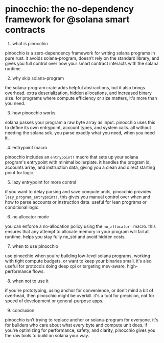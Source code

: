 # pinocchio: the no-dependency framework for  @solana smart contracts

1. what is pinocchio

pinocchio is a zero-dependency framework for writing solana programs in pure rust. it avoids solana-program, doesn't rely on the standard library, and gives you full control over how your smart contract interacts with the solana runtime.

2. why skip solana-program

the solana-program crate adds helpful abstractions, but it also brings overhead. extra deserialization, hidden allocations, and increased binary size. for programs where compute efficiency or size matters, it's more than you need.

3. how pinocchio works

solana passes your program a raw byte array as input. pinocchio uses this to define its own entrypoint, account types, and system calls. all without needing the solana sdk. you parse exactly what you need, when you need it.

4. entrypoint macro

pinocchio includes an `entrypoint!` macro that sets up your solana program's entrypoint with minimal boilerplate. it handles the program id, accounts array, and instruction data, giving you a clean and direct starting point for logic.

5. lazy entrypoint for more control

if you want to delay parsing and save compute units, pinocchio provides `lazy_program_entrypoint!`. this gives you manual control over when and how to parse accounts or instruction data. useful for lean programs or conditional logic.

6. no allocator mode

you can enforce a no-allocation policy using the `no_allocator!` macro. this ensures that any attempt to allocate memory in your program will fail at runtime. helps you stay fully no_std and avoid hidden costs.

7. when to use pinocchio

use pinocchio when you're building low-level solana programs, working with tight compute budgets, or want to keep your binaries small. it's also useful for protocols doing deep cpi or targeting mev-aware, high-performance flows.

8. when not to use it

if you're prototyping, using anchor for convenience, or don’t mind a bit of overhead, then pinocchio might be overkill. it's a tool for precision, not for speed of development or general-purpose apps.

9. conclusion

pinocchio isn’t trying to replace anchor or solana-program for everyone. it's for builders who care about what every byte and compute unit does. if you're optimizing for performance, safety, and clarity, pinocchio gives you the raw tools to build on solana your way.
